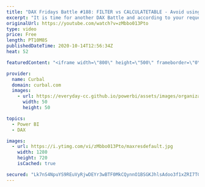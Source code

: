 ```yaml
---
title: "DAX Fridays Battle #188: FILTER vs CALCULATETABLE - Avoid using FILTER as a filter argument"
excerpt: "It is time for another DAX Battle and according to your request, it is FILTER vs CALCULATETABLE  Recommended videos to watch next: Vertipaq playlist that includes the video mentioned in this video:  https://www.youtube.com/playlist?list=PLDz00l_jz6zz_glWR8zR5KSVNGtAFOnmb  Here you can download all the"
originalUrl: https://youtube.com/watch?v=zMbbo013Pto
type: video
price: Free
length: PT10M8S
publishedDateTime: 2020-10-14T12:56:34Z
heat: 52

featuredContent: "<iframe width=\"800\" height=\"500\" frameborder=\"0\" src=\"https://www.youtube.com/embed/zMbbo013Pto\" allow=\"accelerometer; autoplay; encrypted-media; gyroscope; picture-in-picture\" allowfullscreen></iframe>"

provider:
  name: Curbal
  domain: curbal.com
  images:
    - url: https://everyday-cc.github.io/powerbi/assets/images/organizations/curbal.com-50x50.jpg
      width: 50
      height: 50

topics:
  - Power BI
  - DAX

images:
  - url: https://i.ytimg.com/vi/zMbbo013Pto/maxresdefault.jpg
    width: 1280
    height: 720
    isCached: true

secured: "Lk7nS4NpuYS9REuVyRjwDEYr3wBTF0MkCQynnO1BSGKJhlsAdoo3f1xZRI7TGVDxN1q1ZmWtPLP0Knjuyz6FxdUGgP6DM2IYL0nntsx926sY2BVaE1VrI7fp4Gd9KlQJcQmmplRpziSZtCOf+IAfHH2eEP2xR+gZ/wbWzlHi7H4MXt8OvbD2l50zWFLionVbjq5pJcfKU6yIL8KLGXBUFQXmhj3DnuBA6Wdc8jpxtT0bXUcuVg/hLUHFvqD5Wm1ILWvj0VHXyFQKaMVKvEgDe+t3fEpLRE4Otu7SlFw0UzCu6VUo/emNGZlHl6M0jy6D2N4ey18I+5O2CmT8xaRgEQHooeMe8iNghFdosqUXcARWrlK3FurS4qI/zDPxkfyaxL+CKGTBX4QvzJKttneikxkZ6d84YiO7fNvxoQeAadI=;Z58HcOIuk5aIzYQnIaLfQw=="
---
```



